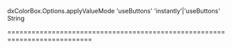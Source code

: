 <!--id-->dxColorBox.Options.applyValueMode<!--/id-->
<!--merge--><!--/merge-->
<!--default-->'useButtons'<!--/default-->
<!--acceptValues-->'instantly'|'useButtons'<!--/acceptValues-->
<!--type-->String<!--/type-->
===========================================================================
